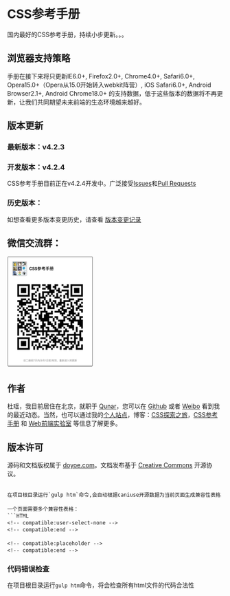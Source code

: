 # CSS参考手册

国内最好的CSS参考手册，持续小步更新。。。

## 浏览器支持策略

手册在接下来将只更新IE6.0+, Firefox2.0+, Chrome4.0+, Safari6.0+, Opera15.0+（Opera从15.0开始转入webkit阵营）, iOS Safari6.0+, Android Browser2.1+, Android Chrome18.0+ 的支持数据，低于这些版本的数据将不再更新，让我们共同期望未来前端的生态环境越来越好。

## 版本更新

### 最新版本：v4.2.3

### 开发版本：v4.2.4

CSS参考手册目前正在v4.2.4开发中。广泛接受[Issues](https://github.com/doyoe/css-handbook/issues)和[Pull Requests](https://github.com/doyoe/css-handbook/pulls)


### 历史版本：

如想查看更多版本变更历史，请查看 [版本变更记录](http://css.doyoe.com/introduction/change-list.htm)

## 微信交流群：

![CSS参考手册微信交流群](images/wechat.png)

## 作者

杜瑶，我目前居住在北京，就职于 [Qunar](http://www.qunar.com)，您可以在 [Github](https://github.com/doyoe) 或者 [Weibo](http://weibo.com/doyoe) 看到我的最近动态。当然，也可以通过我的[个人站点](http://www.doyoe.com)，博客：[CSS探索之旅](http://blog.doyoe.com)，[CSS参考手册](http://css.doyoe.com) 和 [Web前端实验室](http://demo.doyoe.com) 等信息了解更多。


## 版本许可

源码和文档版权属于 [doyoe.com](http://www.doyoe.com)。文档发布基于 [Creative Commons](http://creativecommons.org/licenses/by/4.0/) 开源协议。

<!--
## 构建工具安装与使用

1. 安装[Node.js](http://nodejs.org/download/)，安装后可能需要重启电脑
1. 命令行运行`npm install -g gulp `
1. 将安装源设置为中国地区，否则会很慢 `npm config set registry http://registry.cnpmjs.org/ --global`
1. 项目根目录运行`npm install`

### 编译chm

1. windows下安装[HTML Help Workshop](http://download.microsoft.com/download/0/A/9/0A939EF6-E31C-430F-A3DF-DFAE7960D564/htmlhelp.exe)
1. 在项目根目录运行`gulp chm`命令

如果编译失败，请尝试拷贝`hhc.exe`到项目目录下

### 自动获取[caniuse](http://caniuse.com/)数据

在htm中添加如下注释

```HTML
<!-- compatible:start -->
<!-- compatible:end -->
```

在项目根目录运行`gulp htm`命令,会自动根据caniuse开源数据为当前页面生成兼容性表格

一个页面需要多个兼容性表格：
```HTML
<!-- compatible:user-select-none -->
<!-- compatible:end -->

<!-- compatible:placeholder -->
<!-- compatible:end -->
```

### 代码错误检查

在项目根目录运行`gulp htm`命令，将会检查所有html文件的代码合法性
